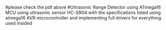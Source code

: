 #please check the pdf above
#Ultrasonic Range Detector using ATmega16 MCU using ultrasonic sensor HC-SR04 with the specifications listed using atmega16 AVR microcontroller and implementing full drivers for everything used insided
